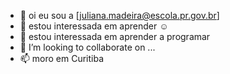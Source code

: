 - 👋 oi eu sou a [juliana.madeira@escola.pr.gov.br]
- 👀 estou interessada em aprender ☺️
- 🌱 estou interessada em aprender a programar
- 💞️ I’m looking to collaborate on ...
- 📫 moro em Curitiba 

<!---
JulianaVianamadeira/JulianaVianamadeira is a ✨ special ✨ repository because its `README.md` (this file) appears on your GitHub profile.
You can click the Preview link to take a look at your changes.
--->
